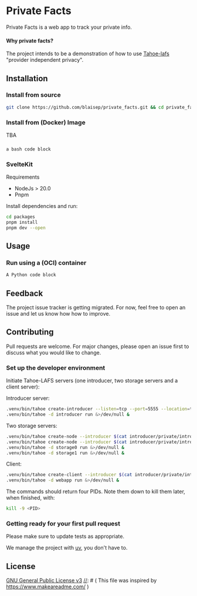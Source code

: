 # Private Facts

Private Facts is a web app to track your private info. 

[//]: # (Tahoe Logo)

[//]: # (Badges: Build status,  UV, Python version, Downloads)

#### Why private facts?

The project intends to be a demonstration of how to use [Tahoe-lafs]()  "provider independent privacy".

## Installation

### Install from source

```bash
git clone https://github.com/blaisep/private_facts.git && cd private_facts
```

### Install from (Docker) Image

TBA

### 

```bash
a bash code block
```

### SvelteKit

Requirements

- NodeJs > 20.0
- Pnpm

Install dependencies and run:

```sh
cd packages
pnpm install
pnpm dev --open
```

## Usage

### Run using a (OCI) container

```python
A Python code block
```

## Feedback

The project issue tracker is getting migrated. For now, feel free to open an issue and let us know how how to improve.

## Contributing

Pull requests are welcome. For major changes, please open an issue first
to discuss what you would like to change.

### Set up the developer environment

Initiate Tahoe-LAFS servers (one introducer, two storage servers and a client server):

Introducer server:

```sh
.venv/bin/tahoe create-introducer --listen=tcp --port=5555 --location=tcp:localhost:5555 ./introducer
.venv/bin/tahoe -d introducer run &>/dev/null &
```

Two storage servers:

```sh
.venv/bin/tahoe create-node --introducer $(cat introducer/private/introducer.furl) --nickname storage0 --webport 6001 --location tcp:localhost:6003 --port 6003 ./storage0
.venv/bin/tahoe create-node --introducer $(cat introducer/private/introducer.furl) --nickname storage1 --webport 6101 --location tcp:localhost:6103 --port 6103 ./storage1
.venv/bin/tahoe -d storage0 run &>/dev/null &
.venv/bin/tahoe -d storage1 run &>/dev/null &
```

Client:

```sh
.venv/bin/tahoe create-client --introducer $(cat introducer/private/introducer.furl) --nickname webapp --webport 6401 --shares-total=3 --shares-needed=2 --shares-happy=3 ./webapp
.venv/bin/tahoe -d webapp run &>/dev/null &
```

The commands should return four PIDs. Note them down to kill them later, when finished, with:

```sh
kill -9 <PID>
```

### Getting ready for your first pull request

Please make sure to update tests as appropriate.

We manage the project with [uv](https://docs.astral.sh/uv/), you don't have to.

## License

[GNU General Public License v3](https://choosealicense.com/licenses/gpl-3.0/)
[//]: # ( This file was inspired by https://www.makeareadme.com/ )
